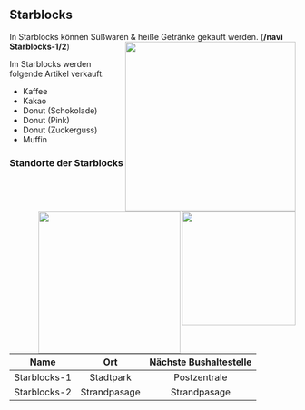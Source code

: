 ## Starblocks

In Starblocks können Süßwaren & heiße Getränke gekauft werden. (**/navi Starblocks-1/2**) <img align="right" width="300" eight="200" src="../../../assets/image/biz/Starblocks-Kaufmenü.png"> 

Im Starblocks werden folgende Artikel verkauft:
+ Kaffee
+ Kakao
+ Donut (Schokolade)
+ Donut (Pink)
+ Donut (Zuckerguss)
+ Muffin <img align="right" width="200" eight="150" src="../../../assets/image/biz/Starblocks-1.png">

### Standorte der Starblocks 
<img align="right" width="250" eight="175" src="../../../assets/image/biz/Starblocks-2.png">

| Name | Ort | Nächste Bushaltestelle
|:-:|:-:|:-:|
| Starblocks-1 | Stadtpark | Postzentrale |
| Starblocks-2 | Strandpasage | Strandpasage |
